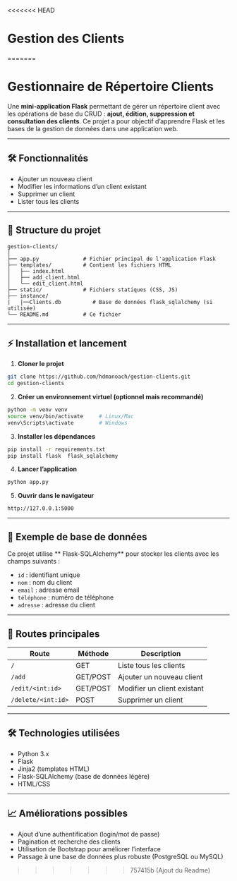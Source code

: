 <<<<<<< HEAD
# Gestion des Clients
=======
# Gestionnaire de Répertoire Clients

Une **mini-application Flask** permettant de gérer un répertoire client avec les opérations de base du CRUD : **ajout, édition, suppression et consultation des clients**. Ce projet a pour objectif d’apprendre Flask et les bases de la gestion de données dans une application web.

---

## 🛠️ Fonctionnalités

* Ajouter un nouveau client
* Modifier les informations d’un client existant
* Supprimer un client
* Lister tous les clients

---

## 📂 Structure du projet

```
gestion-clients/
│
├── app.py              # Fichier principal de l'application Flask
├── templates/          # Contient les fichiers HTML
│   ├── index.html
│   ├── add_client.html
│   └── edit_client.html
├── static/             # Fichiers statiques (CSS, JS)
├── instance/
|   |──Clients.db          # Base de données flask_sqlalchemy (si utilisée)
└── README.md           # Ce fichier
```

---

## ⚡ Installation et lancement

1. **Cloner le projet**

```bash
git clone https://github.com/hdmanoach/gestion-clients.git
cd gestion-clients
```

2. **Créer un environnement virtuel (optionnel mais recommandé)**

```bash
python -m venv venv
source venv/bin/activate     # Linux/Mac
venv\Scripts\activate        # Windows
```

3. **Installer les dépendances**

```bash
pip install -r requirements.txt
pip install flask  flask_sqlalchemy
```

4. **Lancer l’application**

```bash
python app.py
```

5. **Ouvrir dans le navigateur**

```
http://127.0.0.1:5000
```

---

## 📝 Exemple de base de données

Ce projet utilise ** Flask-SQLAlchemy** pour stocker les clients avec les champs suivants :

* `id` : identifiant unique
* `nom` : nom du client
* `email` : adresse email
* `téléphone` : numéro de téléphone
* `adresse` : adresse du client

---

## 📌 Routes principales

| Route              | Méthode  | Description                 |
| ------------------ | -------- | --------------------------- |
| `/`                | GET      | Liste tous les clients      |
| `/add`             | GET/POST | Ajouter un nouveau client   |
| `/edit/<int:id>`   | GET/POST | Modifier un client existant |
| `/delete/<int:id>` | POST     | Supprimer un client         |

---

## 🛠️ Technologies utilisées

* Python 3.x
* Flask
* Jinja2 (templates HTML)
* Flask-SQLAlchemy (base de données légère)
* HTML/CSS

---

## 📈 Améliorations possibles

* Ajout d’une authentification (login/mot de passe)
* Pagination et recherche des clients
* Utilisation de Bootstrap pour améliorer l’interface
* Passage à une base de données plus robuste (PostgreSQL ou MySQL)
>>>>>>> 757415b (Ajout du Readme)
